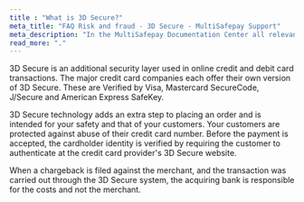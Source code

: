 ```yaml
---
title : "What is 3D Secure?"
meta_title: "FAQ Risk and fraud - 3D Secure - MultiSafepay Support"
meta_description: "In the MultiSafepay Documentation Center all relevant information regarding our Plugins and API. As well as Support pages for Payment Method, Tools and General Questions. You can also find the contact details of our Support Team and Integration Team."
read_more: "."
---
```

3D Secure is an additional security layer used in online credit and debit card transactions. The major credit card companies each offer their own version of 3D Secure. These are Verified by Visa, Mastercard SecureCode, J/Secure and American Express SafeKey.

3D Secure technology adds an extra step to placing an order and is intended for your safety and that of your customers. Your customers are protected against abuse of their credit card number. Before the payment is accepted, the cardholder identity is verified by requiring the customer to authenticate at the credit card provider's 3D Secure website.

When a chargeback is filed against the merchant, and the transaction was carried out through the 3D Secure system, the acquiring bank is responsible for the costs and not the merchant.



